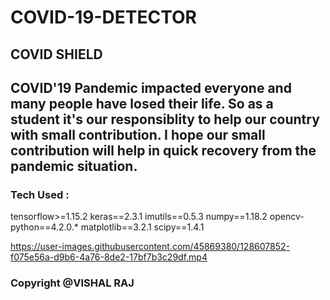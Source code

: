 # COVID-19-DETECTOR
## COVID SHIELD

## COVID'19 Pandemic impacted everyone and many people have losed their life. So as a student it's our responsiblity to help our country with small contribution. I hope our small contribution will help in quick recovery from the pandemic situation.  

### Tech Used : 
tensorflow>=1.15.2
keras==2.3.1
imutils==0.5.3
numpy==1.18.2
opencv-python==4.2.0.*
matplotlib==3.2.1
scipy==1.4.1


https://user-images.githubusercontent.com/45869380/128607852-f075e56a-d9b6-4a76-8de2-17bf7b3c29df.mp4




### Copyright @VISHAL RAJ
